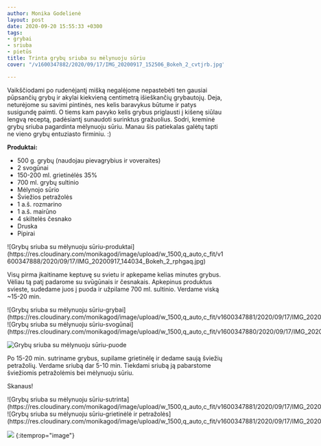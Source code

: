 ```yaml
---
author: Monika Godelienė
layout: post
date: 2020-09-20 15:55:33 +0300
tags:
- grybai
- sriuba
- pietūs
title: Trinta grybų sriuba su mėlynuoju sūriu
cover: "/v1600347882/2020/09/17/IMG_20200917_152506_Bokeh_2_cvtjrb.jpg"

---
```

Vaikščiodami po rudenėjantį mišką negalėjome nepastebėti ten gausiai pūpsančių grybų ir akylai kiekvieną centimetrą išieškančių grybautojų. Deja, neturėjome su savimi pintinės, nes kelis baravykus būtume ir patys susigundę paimti. O tiems kam pavyko kelis grybus priglausti į kišenę siūlau lengvą receptą, padėsiantį sunaudoti surinktus gražuolius. Sodri, kreminė grybų sriuba pagardinta mėlynuoju sūriu. Manau šis patiekalas galėtų tapti ne vieno grybų entuziasto firminiu. :)

**Produktai:**

* <span itemprop="recipeIngredient">500 g. grybų (naudojau pievagrybius ir voveraites)</span>
* <span itemprop="recipeIngredient">2 svogūnai</span>
* <span itemprop="recipeIngredient">150-200 ml. grietinėlės 35%</span>
* <span itemprop="recipeIngredient">700 ml. grybų sultinio</span>
* <span itemprop="recipeIngredient">Mėlynojo sūrio</span>
* <span itemprop="recipeIngredient">Šviežios petražolės</span>
* <span itemprop="recipeIngredient">1 a.š. rozmarino</span>
* <span itemprop="recipeIngredient">1 a.š. mairūno</span>
* <span itemprop="recipeIngredient">4 skiltelės česnako</span>
* <span itemprop="recipeIngredient">Druska</span>
* <span itemprop="recipeIngredient">Pipirai</span>

<div itemprop="recipeInstructions" markdown="1">
![Grybų sriuba su mėlynuoju sūriu-produktai](https://res.cloudinary.com/monikagod/image/upload/w_1500,q_auto,c_fit/v1600347888/2020/09/17/IMG_20200917_144034_Bokeh_2_rphgaq.jpg)

Visų pirma įkaitiname keptuvę su svietu ir apkepame kelias minutes grybus. Vėliau tą patį padarome su svūgūnais ir česnakais. Apkepinus produktus svieste, sudedame juos į puoda ir užpilame 700 ml. sultinio. Verdame viską \~15-20 min.

<div class="row">
<div class="six columns" markdown="1">
![Grybų sriuba su mėlynuoju sūriu-grybai](https://res.cloudinary.com/monikagod/image/upload/w_1500,q_auto,c_fit/v1600347881/2020/09/17/IMG_20200917_144812_Bokeh_2_qd3avh.jpg)
</div>
<div class="six columns" markdown="1">
![Grybų sriuba su mėlynuoju sūriu-svogūnai](https://res.cloudinary.com/monikagod/image/upload/w_1500,q_auto,c_fit/v1600347880/2020/09/17/IMG_20200917_145539_Bokeh_2_eyt2a2.jpg)
</div>
</div>

![Grybų sriuba su mėlynuoju sūriu-puode](https://res.cloudinary.com/monikagod/image/upload/w_1500,q_auto,c_fit/v1600347880/2020/09/17/IMG_20200917_145927_Bokeh_2_ezqcbi.jpg)

Po 15-20 min. sutriname grybus, supilame grietinėlę ir dedame saują šviežių petražolių. Verdame sriubą dar 5-10 min. Tiekdami sriubą ją pabarstome šviežiomis petražolėmis bei mėlynuoju sūriu.
</div>

Skanaus!

<div class="row">
<div class="six columns" markdown="1">
![Grybų sriuba su mėlynuoju sūriu-sutrinta](https://res.cloudinary.com/monikagod/image/upload/w_1500,q_auto,c_fit/v1600347881/2020/09/17/IMG_20200917_151112_Bokeh_2_covldo.jpg)
</div>
<div class="six columns" markdown="1">
![Grybų sriuba su mėlynuoju sūriu-grietinėlė ir petražolės](https://res.cloudinary.com/monikagod/image/upload/w_1500,q_auto,c_fit/v1600347881/2020/09/17/IMG_20200917_151206_Bokeh_2_xqw1d7.jpg)
</div>
</div>

![](https://res.cloudinary.com/monikagod/image/upload/v1600347882/2020/09/17/IMG_20200917_152506_Bokeh_2_cvtjrb.jpg)
{:itemprop="image"}